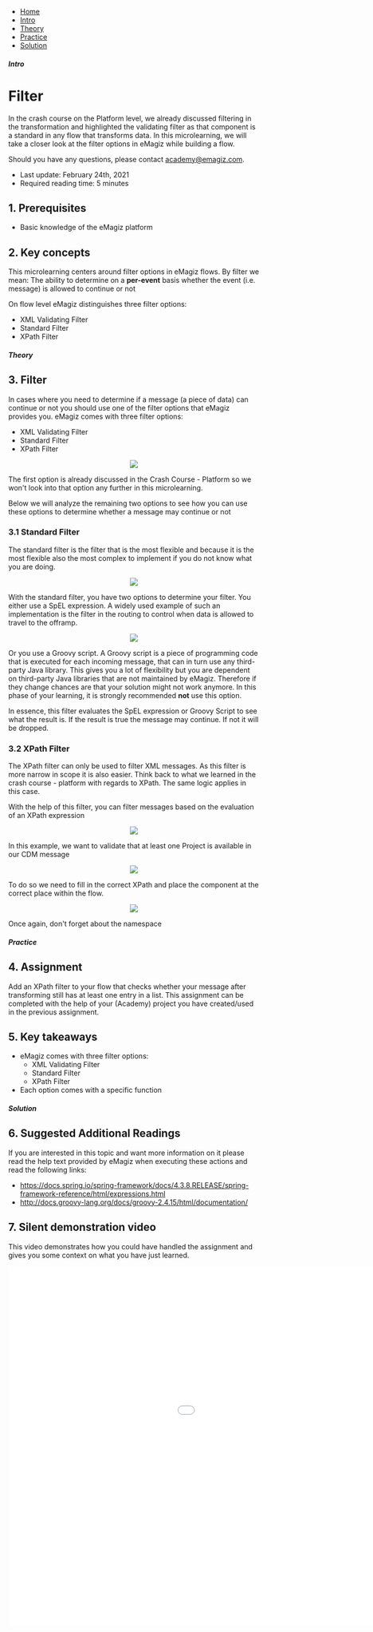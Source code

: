 <div class="ez-academy">
	<div class="ez-academy__body">
		<main class="micro-learning">
		<ul class="doc-nav">
			<li class="doc-nav__item"><a href="../../docs/microlearning/crashcourse-messaging-index" class="doc-nav__link">Home</a></li>
			<li class="doc-nav__item"><a href="#intro" class="doc-nav__link">Intro</a></li>
			<li class="doc-nav__item"><a href="#theory" class="doc-nav__link">Theory</a></li>
			<li class="doc-nav__item"><a href="#practice" class="doc-nav__link">Practice</a></li>
			<li class="doc-nav__item"><a href="#solution" class="doc-nav__link">Solution</a></li>
		</ul>

<div class="doc">

##### Intro

# Filter

In the crash course on the Platform level, we already discussed filtering in the transformation and highlighted the validating filter as that component is a standard in any flow that transforms data.
In this microlearning, we will take a closer look at the filter options in eMagiz while building a flow.

Should you have any questions, please contact academy@emagiz.com.

- Last update: February 24th, 2021
- Required reading time: 5 minutes

## 1. Prerequisites
- Basic knowledge of the eMagiz platform

## 2. Key concepts
This microlearning centers around filter options in eMagiz flows.
By filter we mean: The ability to determine on a **per-event** basis whether the event (i.e. message) is allowed to continue or not

On flow level eMagiz distinguishes three filter options:

- XML Validating Filter
- Standard Filter
- XPath Filter

##### Theory

## 3. Filter

In cases where you need to determine if a message (a piece of data) can continue or not you should use one of the filter options that eMagiz provides you.
eMagiz comes with three filter options:

- XML Validating Filter
- Standard Filter
- XPath Filter

<p align="center"><img src="../../img/microlearning/crashcourse-messaging-filter--filter-options.png"></p>

The first option is already discussed in the Crash Course - Platform so we won't look into that option any further in this microlearning.

Below we will analyze the remaining two options to see how you can use these options to determine whether a message may continue or not

### 3.1 Standard Filter

The standard filter is the filter that is the most flexible and because it is the most flexible also the most complex to implement if you do not know what you are doing.

<p align="center"><img src="../../img/microlearning/crashcourse-messaging-filter--standard-filter.png"></p>

With the standard filter, you have two options to determine your filter. You either use a SpEL expression. 
A widely used example of such an implementation is the filter in the routing to control when data is allowed to travel to the offramp.

<p align="center"><img src="../../img/microlearning/crashcourse-messaging-filter--standard-filter-filled-in-example.png"></p>

Or you use a Groovy script. A Groovy script is a piece of programming code that is executed for each incoming message, that can in turn use any third-party Java library.
This gives you a lot of flexibility but you are dependent on third-party Java libraries that are not maintained by eMagiz. 
Therefore if they change chances are that your solution might not work anymore. In this phase of your learning, it is strongly recommended **not** use this option.

In essence, this filter evaluates the SpEL expression or Groovy Script to see what the result is. If the result is true the message may continue. If not it will be dropped.

### 3.2 XPath Filter

The XPath filter can only be used to filter XML messages. As this filter is more narrow in scope it is also easier.
Think back to what we learned in the crash course - platform with regards to XPath. The same logic applies in this case.
 
With the help of this filter, you can filter messages based on the evaluation of an XPath expression

<p align="center"><img src="../../img/microlearning/crashcourse-messaging-filter--xpath-filter.png"></p>

In this example, we want to validate that at least one Project is available in our CDM message

<p align="center"><img src="../../img/microlearning/crashcourse-messaging-filter--cdm-structure.png"></p>

To do so we need to fill in the correct XPath and place the component at the correct place within the flow.

<p align="center"><img src="../../img/microlearning/crashcourse-messaging-filter--xpath-filter-filled-in.png"></p>

Once again, don't forget about the namespace

##### Practice

## 4. Assignment

Add an XPath filter to your flow that checks whether your message after transforming still has at least one entry in a list. 
This assignment can be completed with the help of your (Academy) project you have created/used in the previous assignment.

## 5. Key takeaways

- eMagiz comes with three filter options:
	- XML Validating Filter
	- Standard Filter
	- XPath Filter
- Each option comes with a specific function

##### Solution

## 6. Suggested Additional Readings

If you are interested in this topic and want more information on it please read the help text provided by eMagiz when executing these actions and read the following links:

- https://docs.spring.io/spring-framework/docs/4.3.8.RELEASE/spring-framework-reference/html/expressions.html
- http://docs.groovy-lang.org/docs/groovy-2.4.15/html/documentation/

## 7. Silent demonstration video

This video demonstrates how you could have handled the assignment and gives you some context on what you have just learned.

<iframe width="1280" height="720" src="../../vid/microlearning/crashcourse-messaging-filter.mp4" frameborder="0" allow="accelerometer; autoplay; clipboard-write; encrypted-media; gyroscope; picture-in-picture" allowfullscreen></iframe>

</div>
</main>
</div>
</div>
